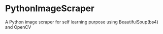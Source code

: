 # PythonImageScraper
A Python image scraper for self learning purpose using BeautifulSoup(bs4) and OpenCV
